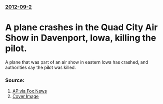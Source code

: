 ### [2012-09-2](/news/2012/09/2/index.md)

# A plane crashes in the Quad City Air Show in Davenport, Iowa, killing the pilot. 

A plane that was part of an air show in eastern Iowa has crashed, and authorities say the pilot was killed.


### Source:

1. [AP via Fox News](http://www.foxnews.com/us/2012/09/02/pilot-killed-in-eastern-iowa-air-show-crash/)
1. [Cover Image](http://www.foxnews.com/content/dam/fox-news/logo/og-fn-foxnews.jpg)
